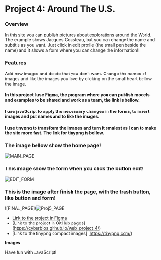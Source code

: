 # Project 4: Around The U.S.

### Overview
In this site you can publish pictures about explorations around the World. The example shows Jacques Cousteau, but you can change the name and subtitle
as you want. Just click in edit profile (the small pen beside the name) and it shows a form where you can change the information!!
### Features
Add new images and delete that you don't want. Change the names of images and like the images you love by clicking on the small heart bellow the image.

#### In this project I use Figma, the program where you can publish models and examples to be shared and work as a team, the link is bellow.
#### I use javaScript to apply the necessary changes in the forms, to insert images and put names and to like the images.
#### I use tinypng to transform the images and turn it smalest as I can to make the site more fast. The link for tinypng is bellow.

### The image bellow show the home page!
![MAIN_PAGE](https://user-images.githubusercontent.com/15382289/192146692-6ce7f060-589c-43aa-a692-04639b08b3c8.png)

### This image show the form when you click the button edit!
![EDIT_FORM](https://user-images.githubusercontent.com/15382289/192146691-0632bb96-6f71-41eb-b858-3e7cec05756d.png)

### This is the image after finish the page, with the trash button, like button and form!
![FINAL_PAGE](![Proj5_PAGE](https://user-images.githubusercontent.com/15382289/195344975-c0f965aa-2cbe-42e8-966f-f23acc48c13f.png)




* [Link to the project in Figma](https://www.figma.com/file/SurN1jaeEQIhuZEDMhmWWf/Sprint-4-Around-The-U.S.-desktop-mobile?node-id=0%3A1)
* [Link to the project in GitHub pages] (https://cyberbios.github.io/web_project_4/)
* [Link to the tinypng compact images] (https://tinypng.com/)

**Images**


Have fun with JavaScript!
